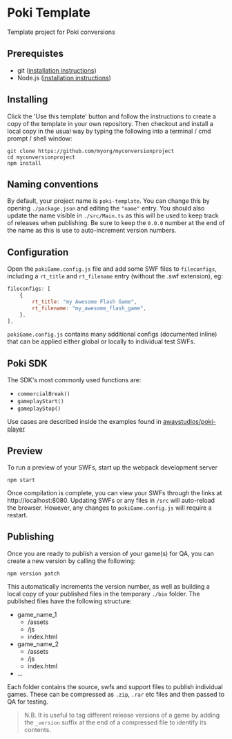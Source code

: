 # Poki Template
Template project for Poki conversions

## Prerequistes ##
 - git ([installation instructions](https://git-scm.com/book/en/v2/Getting-Started-Installing-Git))
 - Node.js ([installation instructions](https://nodejs.dev/learn/how-to-install-nodejs))

## Installing ##
Click the 'Use this template' button and follow the instructions to create a copy of the template in your own repository. Then checkout and install a local copy in the usual way by typing the following into a terminal / cmd prompt / shell window:
```shell
git clone https://github.com/myorg/myconversionproject
cd myconversionproject
npm install
```

## Naming conventions ##
By default, your project name is `poki-template`. You can change this by opening `./package.json` and editing the `"name"` entry. You should also update the name visible in `./src/Main.ts` as this will be used to keep track of releases when publishing. Be sure to keep the `0.0.0` number at the end of the name as this is use to auto-increment version numbers.

## Configuration ##
Open the `pokiGame.config.js` file and add some SWF files to `fileconfigs`, including a `rt_title` and `rt_filename` entry (without the .swf extension), eg:
```javascript
fileconfigs: [
    {
        rt_title: "my Awesome Flash Game",
        rt_filename: "my_awesome_flash_game",
    },
],
```
`pokiGame.config.js` contains many additional configs (documented inline) that can be applied either global or locally to individual test SWFs.

## Poki SDK ##
The SDK's most commonly used functions are:
 - `commercialBreak()`
 - `gameplayStart()`
 - `gameplayStop()`

Use cases are described inside the examples found in [awaystudios/poki-player](https://github.com/awaystudios/poki-player#pokisdk-examples)

## Preview ##
To run a preview of your SWFs, start up the webpack development server
```shell
npm start
```
Once compilation is complete, you can view your SWFs through the links at http://localhost:8080. Updating SWFs or any files in  `/src` will auto-reload the browser. However, any changes to `pokiGame.config.js` will require a restart.

## Publishing ##
Once you are ready to publish a version of your game(s) for QA, you can create a new version by calling the following:
```shell
npm version patch
```
This automatically increments the version number, as well as building a local copy of your published files in the temporary `./bin` folder. The published files have the following structure:

 - game_name_1
   - /assets
   - /js
   - index.html
 - game_name_2
   - /assets
   - /js
   - index.html
 - ...

Each folder contains the source, swfs and support files to publish individual games. These can be compressed as `.zip`, `.rar` etc files and then passed to QA for testing.

> N.B. It is useful to tag different release versions of a game by adding the `_version` suffix at the end of a compressed file to identify its contents.